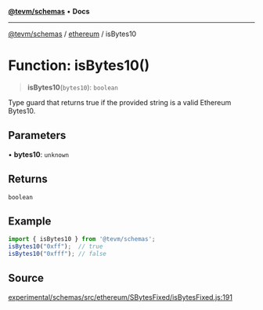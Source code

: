 [**@tevm/schemas**](../../README.md) • **Docs**

***

[@tevm/schemas](../../modules.md) / [ethereum](../README.md) / isBytes10

# Function: isBytes10()

> **isBytes10**(`bytes10`): `boolean`

Type guard that returns true if the provided string is a valid Ethereum Bytes10.

## Parameters

• **bytes10**: `unknown`

## Returns

`boolean`

## Example

```ts
import { isBytes10 } from '@tevm/schemas';
isBytes10("0xff");  // true
isBytes10("0xfff"); // false
````

## Source

[experimental/schemas/src/ethereum/SBytesFixed/isBytesFixed.js:191](https://github.com/evmts/tevm-monorepo/blob/main/experimental/schemas/src/ethereum/SBytesFixed/isBytesFixed.js#L191)
